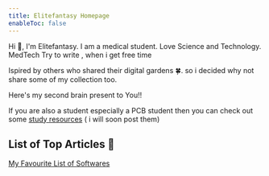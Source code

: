```yaml
---
title: Elitefantasy Homepage
enableToc: false
---
```

Hi 👋, I'm Elitefantasy.
I am a medical student. Love Science and Technology. MedTech
Try to write , when i get free time

Ispired by others who shared their digital gardens 🍀.
so i decided why not share some of my collection too.

Here's my second brain present to You!!


If you are also a student especially a PCB student then you can check out some [study resources]() ( i will soon post them)

## List of Top Articles 📃

[My Favourite List of Softwares](device/windows/My%20Favourite%20List%20of%20Softwares.md)

